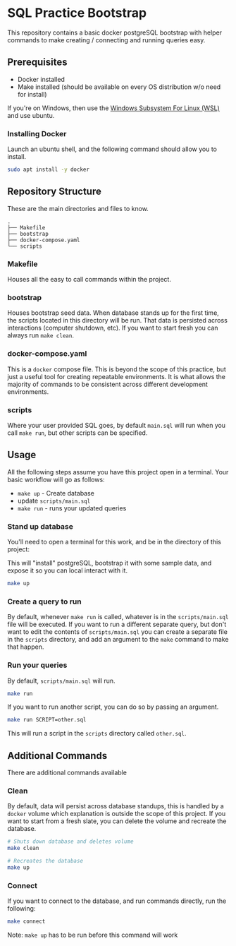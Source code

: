 # SQL Practice Bootstrap

This repository contains a basic docker postgreSQL bootstrap
with helper commands to make creating / connecting and running queries easy.

## Prerequisites

* Docker installed
* Make installed (should be available on every OS distribution w/o need for install)

If you're on Windows, then use the [Windows Subsystem For Linux (WSL)](https://learn.microsoft.com/en-us/windows/wsl/install) and use ubuntu.

### Installing Docker

Launch an ubuntu shell, and the following command should allow you to install.

```bash
sudo apt install -y docker
```

## Repository Structure

These are the main directories and files to know.

```
.
├── Makefile
├── bootstrap
├── docker-compose.yaml
└── scripts
```

### Makefile

Houses all the easy to call commands within the project.

### bootstrap

Houses bootstrap seed data. When database stands up for the first time, the scripts located in this directory will be run.
That data is persisted across interactions (computer shutdown, etc). If you want to start fresh you can always run `make clean`.

### docker-compose.yaml

This is a `docker` compose file. This is beyond the scope of this practice, but just a useful tool for creating repeatable environments.
It is what allows the majority of commands to be consistent across different development environments.

### scripts

Where your user provided SQL goes, by default `main.sql` will run when you call `make run`, but other scripts can be specified.

## Usage

All the following steps assume you have this project open in a terminal.
Your basic workflow will go as follows:

* `make up` - Create database
* update `scripts/main.sql`
* `make run` - runs your updated queries

### Stand up database

You'll need to open a terminal for this work, and be in the directory of this project:

This will "install" postgreSQL, bootstrap it with some sample data, and expose it so you can local interact with it.

```bash
make up
```

### Create a query to run

By default, whenever `make run` is called, whatever is in the `scripts/main.sql` file will be executed.
If you want to run a different separate query, but don't want to edit the contents of `scripts/main.sql`
you can create a separate file in the `scripts` directory, and add an argument to the `make` command to 
make that happen.

### Run your queries

By default, `scripts/main.sql` will run.

```bash
make run
```

If you want to run another script, you can do so by passing an argument.

```bash
make run SCRIPT=other.sql
```

This will run a script in the `scripts` directory called `other.sql`.

## Additional Commands

There are additional commands available

### Clean

By default, data will persist across database standups, this is handled by a `docker` volume which explanation is outside the scope of this project.
If you want to start from a fresh slate, you can delete the volume and recreate the database.

```bash
# Shuts down database and deletes volume
make clean

# Recreates the database
make up
```

### Connect

If you want to connect to the database, and run commands directly, run the following:

```bash
make connect
```

Note: `make up` has to be run before this command will work
